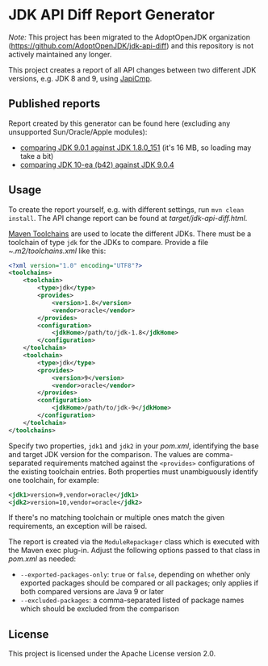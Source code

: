 # JDK API Diff Report Generator

*Note:* This project has been migrated to the AdoptOpenJDK organization (https://github.com/AdoptOpenJDK/jdk-api-diff) and this repository is not actively maintained any longer.

This project creates a report of all API changes between two different JDK versions, e.g. JDK 8 and 9, using [JapiCmp](https://github.com/siom79/japicmp).

## Published reports

Report created by this generator can be found here (excluding any unsupported Sun/Oracle/Apple modules):

* [comparing JDK 9.0.1 against JDK 1.8.0_151](https://gunnarmorling.github.io/jdkapidiff/jdk8-jdk9-api-diff.html)
(it's 16 MB, so loading may take a bit)
* [comparing JDK 10-ea (b42) against JDK 9.0.4](https://gunnarmorling.github.io/jdkapidiff/jdk9-jdk10-api-diff.html)

## Usage

To create the report yourself, e.g. with different settings, run `mvn clean install`.
The API change report can be found at _target/jdk-api-diff.html_.

[Maven Toolchains](https://maven.apache.org/guides/mini/guide-using-toolchains.html) are used to locate the different JDKs.
There must be a toolchain of type `jdk` for the JDKs to compare.
Provide a file _~.m2/toolchains.xml_ like this:

```xml
<?xml version="1.0" encoding="UTF8"?>
<toolchains>
    <toolchain>
        <type>jdk</type>
        <provides>
            <version>1.8</version>
            <vendor>oracle</vendor>
        </provides>
        <configuration>
            <jdkHome>/path/to/jdk-1.8</jdkHome>
        </configuration>
    </toolchain>
    <toolchain>
        <type>jdk</type>
        <provides>
            <version>9</version>
            <vendor>oracle</vendor>
        </provides>
        <configuration>
            <jdkHome>/path/to/jdk-9</jdkHome>
        </configuration>
    </toolchain>
</toolchains>
```

Specify two properties, `jdk1` and `jdk2` in your _pom.xml_, identifying the base and target JDK version for the comparison.
The values are comma-separated requirements matched against the `<provides>` configurations of the existing toolchain entries.
Both properties must unambiguously identify one toolchain, for example:

```xml
<jdk1>version=9,vendor=oracle</jdk1>
<jdk2>version=10,vendor=oracle</jdk2>
```

If there's no matching toolchain or multiple ones match the given requirements, an exception will be raised.

The report is created via the `ModuleRepackager` class which is executed with the Maven exec plug-in.
Adjust the following options passed to that class in _pom.xml_ as needed:

* `--exported-packages-only`: `true` or `false`, depending on whether only exported packages should be compared
or all packages; only applies if both compared versions are Java 9 or later
* `--excluded-packages`: a comma-separated listed of package names which should be excluded from the comparison

## License

This project is licensed under the Apache License version 2.0.
